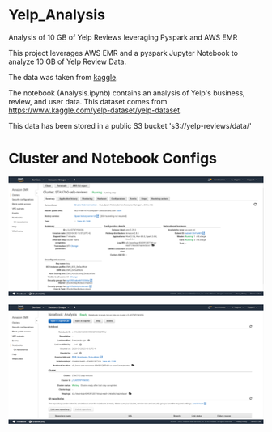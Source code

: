 # Yelp_Analysis
Analysis of 10 GB of Yelp Reviews leveraging Pyspark and AWS EMR

This project leverages AWS EMR and a pyspark Jupyter Notebook to analyze 10 GB of Yelp Review Data. 

The data was taken from [kaggle](https://www.kaggle.com/yelp-dataset/yelp-dataset).

The notebook (Analysis.ipynb) contains an analysis of Yelp's business, review, and user data. This dataset comes from https://www.kaggle.com/yelp-dataset/yelp-dataset.

This data has been stored in a public S3 bucket 's3://yelp-reviews/data/'

# Cluster and Notebook Configs
![image](config-screenshots/cluster-configuration.png)


![image](config-screenshots/jupyter_nb-config.png)


